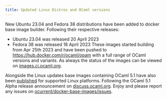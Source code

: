 ```yaml
---
title: Updated Linux Distros and OCaml versions
---
```


New Ubuntu 23.04 and Fedora 38 distributions have been added to docker base image builder. Following their respective releases:
 * Ubuntu 23.04 was released 20 April 2023
 * Fedora 38 was released 18 April 2023
These images started building from Apr 25th 2023 and have been pushed to https://hub.docker.com/r/ocaml/opam with a full range of OCaml versions and variants. As always the status of the images can be viewed on [images.ci.ocaml.org](https://images.ci.ocaml.org).

Alongside the Linux updates base images containing OCaml 5.1 have also been [published](https://hub.docker.com/r/ocaml/opam/tags?page=1&name=5.1) for supported Linux platforms. Following the OCaml 5.1 Alpha release announcement on [discuss.ocaml.org](https://discuss.ocaml.org/t/first-alpha-release-of-ocaml-5-1-0/11949). Enjoy and please report any issues on [ocurrent/docker-base-images/issues](https://github.com/ocurrent/docker-base-images/issues).
